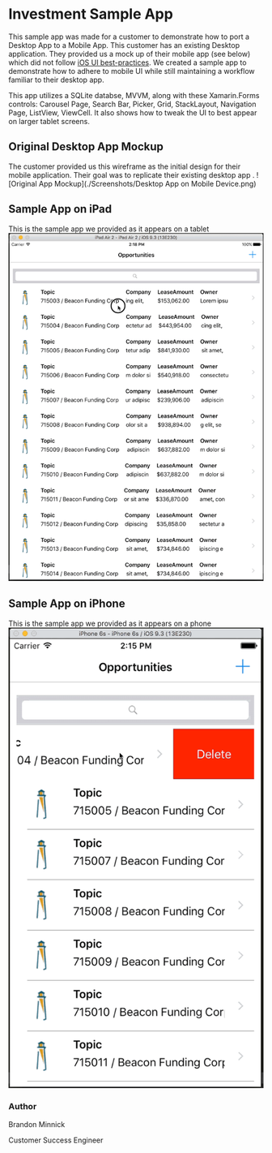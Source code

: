 # Investment Sample App
This sample app was made for a customer to demonstrate how to port a Desktop App to a Mobile App. This customer has an existing Desktop application. They provided us a mock up of their mobile app (see below) which did not follow [iOS UI best-practices](https://developer.apple.com/library/ios/documentation/UserExperience/Conceptual/MobileHIG/). We created a sample app to demonstrate how to adhere to mobile UI while still maintaining a workflow familiar to their desktop app.

This app utilizes a SQLite databse, MVVM, along with these Xamarin.Forms controls: Carousel Page, Search Bar, Picker, Grid, StackLayout, Navigation Page, ListView, ViewCell. It also shows how to tweak the UI to best appear on larger tablet screens.

## Original Desktop App Mockup
The customer provided us this wireframe as the initial design for their mobile application. Their goal was to replicate their existing desktop app .
![Original App Mockup](./Screenshots/Desktop App on Mobile Device.png)

## Sample App on iPad
This is the sample app we provided as it appears on a tablet
![iPad Sample App](./Screenshots/BeaconFundingGif_iPad.gif)

## Sample App on iPhone
This is the sample app we provided as it appears on a phone
![iPhone Sample App](./Screenshots/BeaconFundingGif_iPhone.gif)

### Author
Brandon Minnick

Customer Success Engineer
